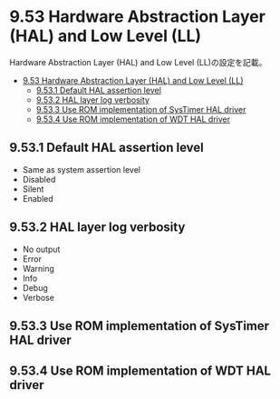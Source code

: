# 9.53 Hardware Abstraction Layer (HAL) and Low Level (LL)
Hardware Abstraction Layer (HAL) and Low Level (LL)の設定を記載。

- [9.53 Hardware Abstraction Layer (HAL) and Low Level (LL)](#953-hardware-abstraction-layer-hal-and-low-level-ll)
  - [9.53.1 Default HAL assertion level](#9531-default-hal-assertion-level)
  - [9.53.2 HAL layer log verbosity](#9532-hal-layer-log-verbosity)
  - [9.53.3 Use ROM implementation of SysTimer HAL driver](#9533-use-rom-implementation-of-systimer-hal-driver)
  - [9.53.4 Use ROM implementation of WDT HAL driver](#9534-use-rom-implementation-of-wdt-hal-driver)

## 9.53.1 Default HAL assertion level
- Same as system assertion level
- Disabled
- Silent
- Enabled
## 9.53.2 HAL layer log verbosity
- No output
- Error
- Warning
- Info
- Debug
- Verbose
## 9.53.3 Use ROM implementation of SysTimer HAL driver
## 9.53.4 Use ROM implementation of WDT HAL driver

